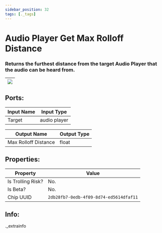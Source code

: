 ```yaml
---
sidebar_position: 32
tags: [._tags]
---
```


# Audio Player Get Max Rolloff Distance


### Returns the furthest distance from the target Audio Player that the audio can be heard from.

| ![](https://images-ext-2.discordapp.net/external/MPmIaQzlEPmgGWlgi-WxBBXt0Bjv_zWPkg1y1f_sy3s/https/www.recroomcircuits.com/image/circuit/absolute-value?width=206&height=108) |
|-----|

## Ports:

| Input Name | Input Type |
|-----------|-----------|
| Target | audio player |

| Output Name | Output Type |
|-----------|-----------|
| Max Rolloff Distance | float |

## Properties:

| Property  | Value |
|-------------------|-----------|
| Is Trolling Risk? | No. |
| Is Beta? | No. |
| Chip UUID | `2db28fb7-0edb-4f09-8d74-ed5614dfaf11` |

## Info:
._extrainfo